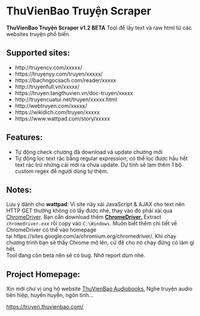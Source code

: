 # ThuVienBao Truyện Scraper
<strong>ThuVienBao Truyện Scraper v1.2 **BETA**</strong>
Tool để lấy text và raw html từ các websites truyện phổ biến.
<h2>Supported sites:</h2>
<ul>
 	<li>http://truyencv.com/xxxxx/</li>
 	<li>https://truyenyy.com/truyen/xxxxx/</li>
 	<li>https://bachngocsach.com/reader/xxxxx</li>
 	<li>http://truyenfull.vn/xxxxx/</li>
 	<li>https://truyen.tangthuvien.vn/doc-truyen/xxxxx</li>
 	<li>http://truyencuatui.net/truyen/xxxxx.html</li>
 	<li>http://webtruyen.com/xxxxx/</li>
 	<li>https://wikidich.com/truyen/xxxxx</li>
 	<li>https://www.wattpad.com/story/xxxxx</li>
</ul>
<h2>Features:</h2>
<ul>
 	<li>Tự động check chương đã download và update chương mới</li>
 	<li>Tự động lọc text rác bằng regular expression, có thể lọc được hầu hết text rác trừ những cái mới ra chưa update. Dự tính sẽ làm thêm 1 bộ custom regex để người dùng tự thêm.</li>
</ul>
<h2>Notes:</h2>
Lưu ý dành cho <strong>wattpad</strong>: Vì site này xài JavaScript &amp; AJAX cho text nên HTTP GET thường không có lấy được nhé, thay vào đó phải xài qua <a href="https://sites.google.com/a/chromium.org/chromedriver/downloads">ChromeDriver</a>. Bạn cần download thêm <strong><a href="https://sites.google.com/a/chromium.org/chromedriver/downloads">ChromeDriver.</a> </strong>Extract <code>chromedriver.exe</code> rồi copy vào <code>C:\Windows</code>. Muốn biết thêm chi tiết về ChromeDriver có thể vào homepage tại https://sites.google.com/a/chromium.org/chromedriver/. Khi chạy chương trình bạn sẽ thấy Chrome mở lên, cứ để cho nó chạy đừng có làm gì hết.<br>
Tool đang còn beta nên sẽ có bug. Nhớ report dùm nhé.
<h2>Project Homepage:</h2>
Xin mời chư vị ủng hộ website <a href="https://truyen.thuvienbao.com/">ThuVienBao Audiobooks.</a> Nghe truyện audio tiên hiệp, huyền huyễn, ngôn tình...

https://truyen.thuvienbao.com/
